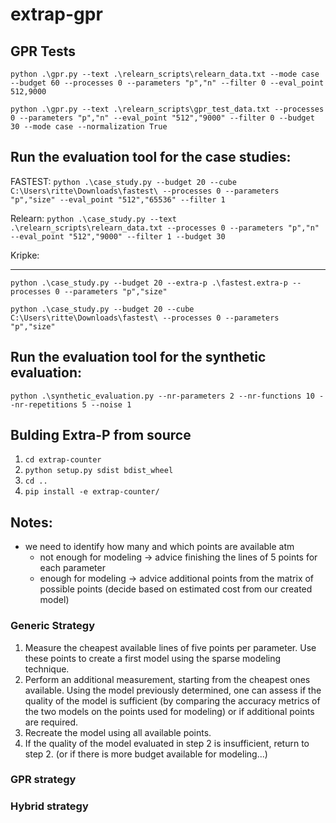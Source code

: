 # extrap-gpr

## GPR Tests

`python .\gpr.py --text .\relearn_scripts\relearn_data.txt --mode case --budget 60 --processes 0 --parameters "p","n" --filter 0 --eval_point 512,9000`

`python .\gpr.py --text .\relearn_scripts\gpr_test_data.txt --processes 0 --parameters "p","n" --eval_point "512","9000" --filter 0 --budget 30 --mode case --normalization True`

## Run the evaluation tool for the case studies:

FASTEST: `python .\case_study.py --budget 20 --cube C:\Users\ritte\Downloads\fastest\ --processes 0 --parameters "p","size" --eval_point "512","65536" --filter 1`

Relearn: `python .\case_study.py --text .\relearn_scripts\relearn_data.txt --processes 0 --parameters "p","n" --eval_point "512","9000" --filter 1 --budget 30`

Kripke:


-------------------------------------------------------------------------------------------------------------------------

`python .\case_study.py --budget 20 --extra-p .\fastest.extra-p --processes 0 --parameters "p","size"`

`python .\case_study.py --budget 20 --cube C:\Users\ritte\Downloads\fastest\ --processes 0 --parameters "p","size"`

## Run the evaluation tool for the synthetic evaluation:

`python .\synthetic_evaluation.py --nr-parameters 2 --nr-functions 10 --nr-repetitions 5 --noise 1`

## Bulding Extra-P from source

1. `cd extrap-counter`
2. `python setup.py sdist bdist_wheel`
3. `cd ..`
4. `pip install -e extrap-counter/`

## Notes:

* we need to identify how many and which points are available atm
    * not enough for modeling -> advice finishing the lines of 5 points for each parameter
    * enough for modeling -> advice additional points from the matrix of possible points (decide based on estimated cost from our created model)


### Generic Strategy

1. Measure the cheapest available lines of five points per
parameter. Use these points to create a first model using
the sparse modeling technique.
2. Perform an additional measurement, starting from the
cheapest ones available. Using the model previously determined,
one can assess if the quality of the model is
sufficient (by comparing the accuracy metrics of the two models on the points used for modeling) or if additional points are required.
3. Recreate the model using all available points.
4. If the quality of the model evaluated in step 2 is insufficient,
return to step 2. (or if there is more budget available for modeling...)

### GPR strategy

### Hybrid strategy